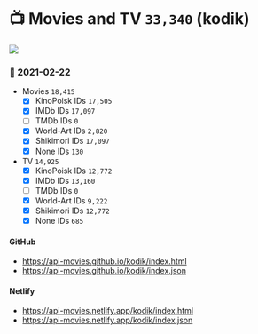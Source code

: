 # :tv: Movies and TV `33,340` (kodik)

<a href="https://API-Movies.github.io"><img src="https://API-Movies.github.io/banner.png?cache"></a>

### :date: 2021-02-22
- Movies `18,415`
  - [x] KinoPoisk IDs `17,505`
  - [x] IMDb IDs `17,097`
  - [ ] TMDb IDs `0`
  - [x] World-Art IDs `2,820`
  - [x] Shikimori IDs `17,097`
  - [x] None IDs `130`
- TV `14,925`
  - [x] KinoPoisk IDs `12,772`
  - [x] IMDb IDs `13,160`
  - [ ] TMDb IDs `0`
  - [x] World-Art IDs `9,222`
  - [x] Shikimori IDs `12,772`
  - [x] None IDs `685`
#### GitHub
- <a href='https://api-movies.github.io/kodik/index.html' target='_blank'>https://api-movies.github.io/kodik/index.html</a>
- <a href='https://api-movies.github.io/kodik/index.json' target='_blank'>https://api-movies.github.io/kodik/index.json</a>
#### Netlify
- <a href='https://api-movies.netlify.app/kodik/index.html' target='_blank'>https://api-movies.netlify.app/kodik/index.html</a>
- <a href='https://api-movies.netlify.app/kodik/index.json' target='_blank'>https://api-movies.netlify.app/kodik/index.json</a>
